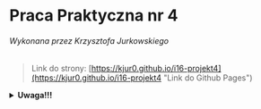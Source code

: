 # **Praca Praktyczna nr 4**

###### *Wykonana przez Krzysztofa Jurkowskiego*

> Link do strony: [https://kjur0.github.io/i16-projekt4](https://kjur0.github.io/i16-projekt4 "Link do Github Pages")

<details><summary><b>Uwaga!!!</b></summary>
<i>zad 1 korzysta z plików Coockies</i>
</details>